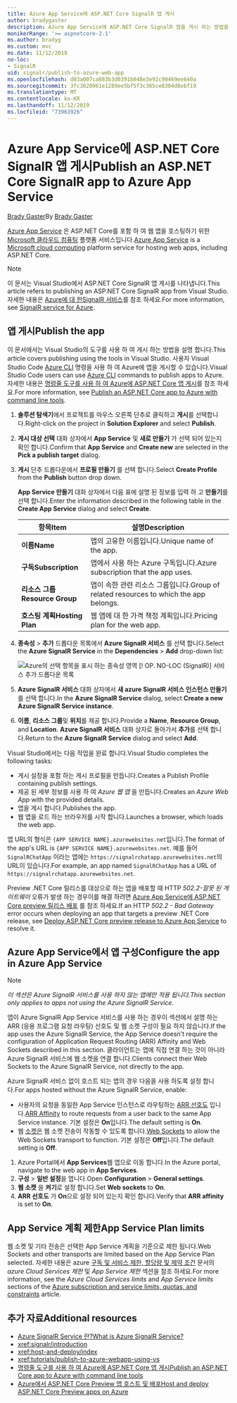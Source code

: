```yaml
---
title: Azure App Service에 ASP.NET Core SignalR 앱 게시
author: bradygaster
description: Azure App Service에 ASP.NET Core SignalR 앱을 게시 하는 방법을 알아봅니다.
monikerRange: '>= aspnetcore-2.1'
ms.author: bradyg
ms.custom: mvc
ms.date: 11/12/2019
no-loc:
- SignalR
uid: signalr/publish-to-azure-web-app
ms.openlocfilehash: d03a007ca883b3d0391b848e3e92c90469ee640a
ms.sourcegitcommit: 3fc3020961e1289ee5bf5f3c365ce8304d8ebf19
ms.translationtype: MT
ms.contentlocale: ko-KR
ms.lasthandoff: 11/12/2019
ms.locfileid: "73963926"
---
```

# <a name="publish-an-aspnet-core-opno-locsignalr-app-to-azure-app-service"></a><span data-ttu-id="8c4dc-103">Azure App Service에 ASP.NET Core SignalR 앱 게시</span><span class="sxs-lookup"><span data-stu-id="8c4dc-103">Publish an ASP.NET Core SignalR app to Azure App Service</span></span>

<span data-ttu-id="8c4dc-104">[Brady Gaster](https://twitter.com/bradygaster)</span><span class="sxs-lookup"><span data-stu-id="8c4dc-104">By [Brady Gaster](https://twitter.com/bradygaster)</span></span>

<span data-ttu-id="8c4dc-105">[Azure App Service](/azure/app-service/app-service-web-overview) 은 ASP.NET Core를 포함 하 여 웹 앱을 호스팅하기 위한 [Microsoft 클라우드 컴퓨팅](https://azure.microsoft.com/) 플랫폼 서비스입니다.</span><span class="sxs-lookup"><span data-stu-id="8c4dc-105">[Azure App Service](/azure/app-service/app-service-web-overview) is a [Microsoft cloud computing](https://azure.microsoft.com/) platform service for hosting web apps, including ASP.NET Core.</span></span>

> [!NOTE]
> <span data-ttu-id="8c4dc-106">이 문서는 Visual Studio에서 ASP.NET Core SignalR 앱 게시를 나타냅니다.</span><span class="sxs-lookup"><span data-stu-id="8c4dc-106">This article refers to publishing an ASP.NET Core SignalR app from Visual Studio.</span></span> <span data-ttu-id="8c4dc-107">자세한 내용은 [Azure에 대 한SignalR 서비스](https://azure.microsoft.com/services/signalr-service)를 참조 하세요.</span><span class="sxs-lookup"><span data-stu-id="8c4dc-107">For more information, see [SignalR service for Azure](https://azure.microsoft.com/services/signalr-service).</span></span>

## <a name="publish-the-app"></a><span data-ttu-id="8c4dc-108">앱 게시</span><span class="sxs-lookup"><span data-stu-id="8c4dc-108">Publish the app</span></span>

<span data-ttu-id="8c4dc-109">이 문서에서는 Visual Studio의 도구를 사용 하 여 게시 하는 방법을 설명 합니다.</span><span class="sxs-lookup"><span data-stu-id="8c4dc-109">This article covers publishing using the tools in Visual Studio.</span></span> <span data-ttu-id="8c4dc-110">사용자 Visual Studio Code [Azure CLI](/cli/azure) 명령을 사용 하 여 Azure에 앱을 게시할 수 있습니다.</span><span class="sxs-lookup"><span data-stu-id="8c4dc-110">Visual Studio Code users can use [Azure CLI](/cli/azure) commands to publish apps to Azure.</span></span> <span data-ttu-id="8c4dc-111">자세한 내용은 [명령줄 도구를 사용 하 여 Azure에 ASP.NET Core 앱 게시](/azure/app-service/app-service-web-get-started-dotnet)를 참조 하세요.</span><span class="sxs-lookup"><span data-stu-id="8c4dc-111">For more information, see [Publish an ASP.NET Core app to Azure with command line tools](/azure/app-service/app-service-web-get-started-dotnet).</span></span>

1. <span data-ttu-id="8c4dc-112">**솔루션 탐색기**에서 프로젝트를 마우스 오른쪽 단추로 클릭하고 **게시**를 선택합니다.</span><span class="sxs-lookup"><span data-stu-id="8c4dc-112">Right-click on the project in **Solution Explorer** and select **Publish**.</span></span>

1. <span data-ttu-id="8c4dc-113">**게시 대상 선택** 대화 상자에서 **App Service** 및 **새로 만들기** 가 선택 되어 있는지 확인 합니다.</span><span class="sxs-lookup"><span data-stu-id="8c4dc-113">Confirm that **App Service** and **Create new** are selected in the **Pick a publish target** dialog.</span></span>

1. <span data-ttu-id="8c4dc-114">**게시** 단추 드롭다운에서 **프로필 만들기** 를 선택 합니다.</span><span class="sxs-lookup"><span data-stu-id="8c4dc-114">Select **Create Profile** from the **Publish** button drop down.</span></span>

   <span data-ttu-id="8c4dc-115">**App Service 만들기** 대화 상자에서 다음 표에 설명 된 정보를 입력 하 고 **만들기**를 선택 합니다.</span><span class="sxs-lookup"><span data-stu-id="8c4dc-115">Enter the information described in the following table in the **Create App Service** dialog and select **Create**.</span></span>

   | <span data-ttu-id="8c4dc-116">항목</span><span class="sxs-lookup"><span data-stu-id="8c4dc-116">Item</span></span>               | <span data-ttu-id="8c4dc-117">설명</span><span class="sxs-lookup"><span data-stu-id="8c4dc-117">Description</span></span> |
   | ------------------ | ----------- |
   | <span data-ttu-id="8c4dc-118">**이름**</span><span class="sxs-lookup"><span data-stu-id="8c4dc-118">**Name**</span></span>           | <span data-ttu-id="8c4dc-119">앱의 고유한 이름입니다.</span><span class="sxs-lookup"><span data-stu-id="8c4dc-119">Unique name of the app.</span></span> |
   | <span data-ttu-id="8c4dc-120">**구독**</span><span class="sxs-lookup"><span data-stu-id="8c4dc-120">**Subscription**</span></span>   | <span data-ttu-id="8c4dc-121">앱에서 사용 하는 Azure 구독입니다.</span><span class="sxs-lookup"><span data-stu-id="8c4dc-121">Azure subscription that the app uses.</span></span> |
   | <span data-ttu-id="8c4dc-122">**리소스 그룹**</span><span class="sxs-lookup"><span data-stu-id="8c4dc-122">**Resource Group**</span></span> | <span data-ttu-id="8c4dc-123">앱이 속한 관련 리소스 그룹입니다.</span><span class="sxs-lookup"><span data-stu-id="8c4dc-123">Group of related resources to which the app belongs.</span></span> |
   | <span data-ttu-id="8c4dc-124">**호스팅 계획**</span><span class="sxs-lookup"><span data-stu-id="8c4dc-124">**Hosting Plan**</span></span>   | <span data-ttu-id="8c4dc-125">웹 앱에 대 한 가격 책정 계획입니다.</span><span class="sxs-lookup"><span data-stu-id="8c4dc-125">Pricing plan for the web app.</span></span> |

1. <span data-ttu-id="8c4dc-126">**종속성** > **추가** 드롭다운 목록에서 **Azure SignalR 서비스** 를 선택 합니다.</span><span class="sxs-lookup"><span data-stu-id="8c4dc-126">Select the **Azure SignalR Service** in the **Dependencies** > **Add** drop-down list:</span></span>

   ![Azure의 선택 항목을 표시 하는 종속성 영역 [! OP. NO-LOC (SignalR)] 서비스 추가 드롭다운 목록](publish-to-azure-web-app/_static/signalr-service-dependency.png)

1. <span data-ttu-id="8c4dc-128">**Azure SignalR 서비스** 대화 상자에서 **새 azure SignalR 서비스 인스턴스 만들기**를 선택 합니다.</span><span class="sxs-lookup"><span data-stu-id="8c4dc-128">In the **Azure SignalR Service** dialog, select **Create a new Azure SignalR Service instance**.</span></span>

1. <span data-ttu-id="8c4dc-129">**이름**, **리소스 그룹**및 **위치**를 제공 합니다.</span><span class="sxs-lookup"><span data-stu-id="8c4dc-129">Provide a **Name**, **Resource Group**, and **Location**.</span></span> <span data-ttu-id="8c4dc-130">**Azure SignalR 서비스** 대화 상자로 돌아가서 **추가**를 선택 합니다.</span><span class="sxs-lookup"><span data-stu-id="8c4dc-130">Return to the **Azure SignalR Service** dialog and select **Add**.</span></span>

<span data-ttu-id="8c4dc-131">Visual Studio에서는 다음 작업을 완료 합니다.</span><span class="sxs-lookup"><span data-stu-id="8c4dc-131">Visual Studio completes the following tasks:</span></span>

* <span data-ttu-id="8c4dc-132">게시 설정을 포함 하는 게시 프로필을 만듭니다.</span><span class="sxs-lookup"><span data-stu-id="8c4dc-132">Creates a Publish Profile containing publish settings.</span></span>
* <span data-ttu-id="8c4dc-133">제공 된 세부 정보를 사용 하 여 *Azure 웹 앱* 을 만듭니다.</span><span class="sxs-lookup"><span data-stu-id="8c4dc-133">Creates an *Azure Web App* with the provided details.</span></span>
* <span data-ttu-id="8c4dc-134">앱을 게시 합니다.</span><span class="sxs-lookup"><span data-stu-id="8c4dc-134">Publishes the app.</span></span>
* <span data-ttu-id="8c4dc-135">웹 앱을 로드 하는 브라우저를 시작 합니다.</span><span class="sxs-lookup"><span data-stu-id="8c4dc-135">Launches a browser, which loads the web app.</span></span>

<span data-ttu-id="8c4dc-136">앱 URL의 형식은 `{APP SERVICE NAME}.azurewebsites.net`입니다.</span><span class="sxs-lookup"><span data-stu-id="8c4dc-136">The format of the app's URL is `{APP SERVICE NAME}.azurewebsites.net`.</span></span> <span data-ttu-id="8c4dc-137">예를 들어 `SignalRChatApp` 이라는 앱에는 `https://signalrchatapp.azurewebsites.net`의 URL이 있습니다.</span><span class="sxs-lookup"><span data-stu-id="8c4dc-137">For example, an app named `SignalRChatApp` has a URL of `https://signalrchatapp.azurewebsites.net`.</span></span>

<span data-ttu-id="8c4dc-138">Preview .NET Core 릴리스를 대상으로 하는 앱을 배포할 때 HTTP *502.2-잘못 된 게이트웨이* 오류가 발생 하는 경우이를 해결 하려면 [Azure App Service에 ASP.NET Core preview 릴리스 배포](xref:host-and-deploy/azure-apps/index#deploy-aspnet-core-preview-release-to-azure-app-service) 를 참조 하세요.</span><span class="sxs-lookup"><span data-stu-id="8c4dc-138">If an HTTP *502.2 - Bad Gateway* error occurs when deploying an app that targets a preview .NET Core release, see [Deploy ASP.NET Core preview release to Azure App Service](xref:host-and-deploy/azure-apps/index#deploy-aspnet-core-preview-release-to-azure-app-service) to resolve it.</span></span>

## <a name="configure-the-app-in-azure-app-service"></a><span data-ttu-id="8c4dc-139">Azure App Service에서 앱 구성</span><span class="sxs-lookup"><span data-stu-id="8c4dc-139">Configure the app in Azure App Service</span></span>

> [!NOTE]
> <span data-ttu-id="8c4dc-140">*이 섹션은 Azure SignalR 서비스를 사용 하지 않는 앱에만 적용 됩니다.*</span><span class="sxs-lookup"><span data-stu-id="8c4dc-140">*This section only applies to apps not using the Azure SignalR Service.*</span></span>
>
> <span data-ttu-id="8c4dc-141">앱이 Azure SignalR App Service 서비스를 사용 하는 경우이 섹션에서 설명 하는 ARR (응용 프로그램 요청 라우팅) 선호도 및 웹 소켓 구성이 필요 하지 않습니다.</span><span class="sxs-lookup"><span data-stu-id="8c4dc-141">If the app uses the Azure SignalR Service, the App Service doesn't require the configuration of Application Request Routing (ARR) Affinity and Web Sockets described in this section.</span></span> <span data-ttu-id="8c4dc-142">클라이언트는 앱에 직접 연결 하는 것이 아니라 Azure SignalR 서비스에 웹 소켓을 연결 합니다.</span><span class="sxs-lookup"><span data-stu-id="8c4dc-142">Clients connect their Web Sockets to the Azure SignalR Service, not directly to the app.</span></span>

<span data-ttu-id="8c4dc-143">Azure SignalR 서비스 없이 호스트 되는 앱의 경우 다음을 사용 하도록 설정 합니다.</span><span class="sxs-lookup"><span data-stu-id="8c4dc-143">For apps hosted without the Azure SignalR Service, enable:</span></span>

* <span data-ttu-id="8c4dc-144">사용자의 요청을 동일한 App Service 인스턴스로 라우팅하는 [ARR 선호도](https://azure.github.io/AppService/2016/05/16/Disable-Session-affinity-cookie-(ARR-cookie)-for-Azure-web-apps.html) 입니다.</span><span class="sxs-lookup"><span data-stu-id="8c4dc-144">[ARR Affinity](https://azure.github.io/AppService/2016/05/16/Disable-Session-affinity-cookie-(ARR-cookie)-for-Azure-web-apps.html) to route requests from a user back to the same App Service instance.</span></span> <span data-ttu-id="8c4dc-145">기본 설정은 **On**입니다.</span><span class="sxs-lookup"><span data-stu-id="8c4dc-145">The default setting is **On**.</span></span>
* <span data-ttu-id="8c4dc-146">웹 [소켓은](xref:fundamentals/websockets) 웹 소켓 전송이 작동할 수 있도록 합니다.</span><span class="sxs-lookup"><span data-stu-id="8c4dc-146">[Web Sockets](xref:fundamentals/websockets) to allow the Web Sockets transport to function.</span></span> <span data-ttu-id="8c4dc-147">기본 설정은 **Off**입니다.</span><span class="sxs-lookup"><span data-stu-id="8c4dc-147">The default setting is **Off**.</span></span>

1. <span data-ttu-id="8c4dc-148">Azure Portal에서 **App Services**웹 앱으로 이동 합니다.</span><span class="sxs-lookup"><span data-stu-id="8c4dc-148">In the Azure portal, navigate to the web app in **App Services**.</span></span>
1. <span data-ttu-id="8c4dc-149">**구성** > **일반 설정**을 엽니다.</span><span class="sxs-lookup"><span data-stu-id="8c4dc-149">Open **Configuration** > **General settings**.</span></span>
1. <span data-ttu-id="8c4dc-150">**웹 소켓** 을 **켜기**로 설정 합니다.</span><span class="sxs-lookup"><span data-stu-id="8c4dc-150">Set **Web sockets** to **On**.</span></span>
1. <span data-ttu-id="8c4dc-151">**ARR 선호도** 가 **On**으로 설정 되어 있는지 확인 합니다.</span><span class="sxs-lookup"><span data-stu-id="8c4dc-151">Verify that **ARR affinity** is set to **On**.</span></span>

## <a name="app-service-plan-limits"></a><span data-ttu-id="8c4dc-152">App Service 계획 제한</span><span class="sxs-lookup"><span data-stu-id="8c4dc-152">App Service Plan limits</span></span>

<span data-ttu-id="8c4dc-153">웹 소켓 및 기타 전송은 선택한 App Service 계획을 기준으로 제한 됩니다.</span><span class="sxs-lookup"><span data-stu-id="8c4dc-153">Web Sockets and other transports are limited based on the App Service Plan selected.</span></span> <span data-ttu-id="8c4dc-154">자세한 내용은 azure [구독 및 서비스 제한, 할당량 및 제약 조건](/azure/azure-subscription-service-limits#app-service-limits) 문서의 *azure Cloud Services 제한* 및 *App Service 제한* 섹션을 참조 하세요.</span><span class="sxs-lookup"><span data-stu-id="8c4dc-154">For more information, see the *Azure Cloud Services limits* and *App Service limits* sections of the [Azure subscription and service limits, quotas, and constraints](/azure/azure-subscription-service-limits#app-service-limits) article.</span></span>

## <a name="additional-resources"></a><span data-ttu-id="8c4dc-155">추가 자료</span><span class="sxs-lookup"><span data-stu-id="8c4dc-155">Additional resources</span></span>

* <span data-ttu-id="8c4dc-156">[Azure SignalR Service 란?](/azure/azure-signalr/signalr-overview)</span><span class="sxs-lookup"><span data-stu-id="8c4dc-156">[What is Azure SignalR Service?](/azure/azure-signalr/signalr-overview)</span></span>
* <xref:signalr/introduction>
* <xref:host-and-deploy/index>
* <xref:tutorials/publish-to-azure-webapp-using-vs>
* [<span data-ttu-id="8c4dc-157">명령줄 도구를 사용 하 여 Azure에 ASP.NET Core 앱 게시</span><span class="sxs-lookup"><span data-stu-id="8c4dc-157">Publish an ASP.NET Core app to Azure with command line tools</span></span>](/azure/app-service/app-service-web-get-started-dotnet)
* [<span data-ttu-id="8c4dc-158">Azure에서 ASP.NET Core Preview 앱 호스트 및 배포</span><span class="sxs-lookup"><span data-stu-id="8c4dc-158">Host and deploy ASP.NET Core Preview apps on Azure</span></span>](xref:host-and-deploy/azure-apps/index#deploy-aspnet-core-preview-release-to-azure-app-service)
